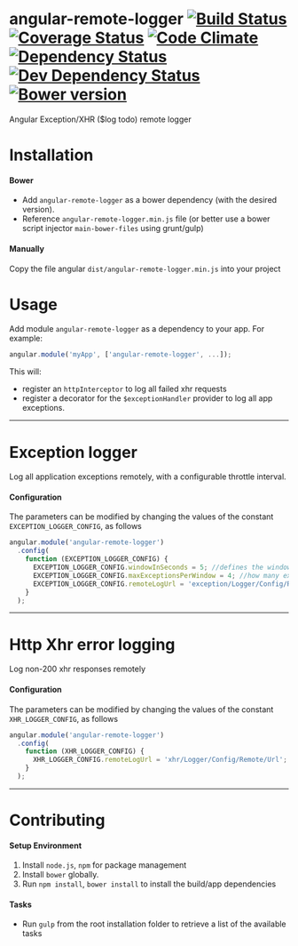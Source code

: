 angular-remote-logger  [![Build Status][travis-image]][travis-url] [![Coverage Status][coveralls-image]][coveralls-url] [![Code Climate][code-climate-image]][code-climate-url] [![Dependency Status][depstat-image]][depstat-url] [![Dev Dependency Status][depstat-dev-image]][depstat-dev-url] [![Bower version][bower-image]][bower-url]
=====================

Angular Exception/XHR ($log todo) remote logger

# Installation

#### Bower

- Add `angular-remote-logger` as a bower dependency (with the desired version). 
- Reference `angular-remote-logger.min.js` file (or better use a bower script injector `main-bower-files` using grunt/gulp)  
 
#### Manually
 
Copy the file angular `dist/angular-remote-logger.min.js` into your project 

# Usage

Add module `angular-remote-logger` as a dependency to your app. For example:

```js
angular.module('myApp', ['angular-remote-logger', ...]);
```

This will:

- register an `httpInterceptor` to log all failed xhr requests
- register a decorator for the `$exceptionHandler` provider to log all app exceptions.

---

# Exception logger

Log all application exceptions remotely, with a configurable throttle interval. 

#### Configuration

The parameters can be modified by changing the values of the constant `EXCEPTION_LOGGER_CONFIG`, as follows

```js
angular.module('angular-remote-logger')
  .config(
    function (EXCEPTION_LOGGER_CONFIG) {
      EXCEPTION_LOGGER_CONFIG.windowInSeconds = 5; //defines the window interval for the throttle checking
      EXCEPTION_LOGGER_CONFIG.maxExceptionsPerWindow = 4; //how many exceptions per window are logged before throttling
      EXCEPTION_LOGGER_CONFIG.remoteLogUrl = 'exception/Logger/Config/Remote/Url'; //remote log endpoint
    }
  );
```

---

# Http Xhr error logging

Log non-200 xhr responses remotely

#### Configuration

The parameters can be modified by changing the values of the constant `XHR_LOGGER_CONFIG`, as follows

```js
angular.module('angular-remote-logger')
  .config(
    function (XHR_LOGGER_CONFIG) {
      XHR_LOGGER_CONFIG.remoteLogUrl = 'xhr/Logger/Config/Remote/Url'; //remote log endpoint
    }
  );
```

---

# Contributing

#### Setup Environment
1. Install `node.js`, `npm` for package management
1. Install `bower` globally.
1. Run `npm install`, `bower install` to install the build/app dependencies

#### Tasks
 
- Run `gulp` from the root installation folder to retrieve a list of the available tasks 

[travis-url]: https://travis-ci.org/inakianduaga/angular-remote-logger
[travis-image]: https://travis-ci.org/inakianduaga/angular-remote-logger.svg?branch=master

[coveralls-url]: https://coveralls.io/r/inakianduaga/angular-remote-logger
[coveralls-image]: https://coveralls.io/repos/inakianduaga/angular-remote-logger/badge.png

[code-climate-url]: https://codeclimate.com/github/inakianduaga/angular-remote-logger
[code-climate-image]: https://codeclimate.com/github/inakianduaga/angular-remote-logger/badges/gpa.svg

[depstat-url]: https://david-dm.org/inakianduaga/angular-remote-logger
[depstat-image]: https://david-dm.org/inakianduaga/angular-remote-logger.png?theme=shields.io

[depstat-dev-url]: https://david-dm.org/inakianduaga/angular-remote-logger#info=devDependencies&view=table
[depstat-dev-image]: https://david-dm.org/inakianduaga/angular-remote-logger/dev-status.svg?theme=shields.io

[bower-url]: http://badge.fury.io/bo/angular-remote-logger
[bower-image]: https://badge.fury.io/bo/angular-remote-logger.svg
